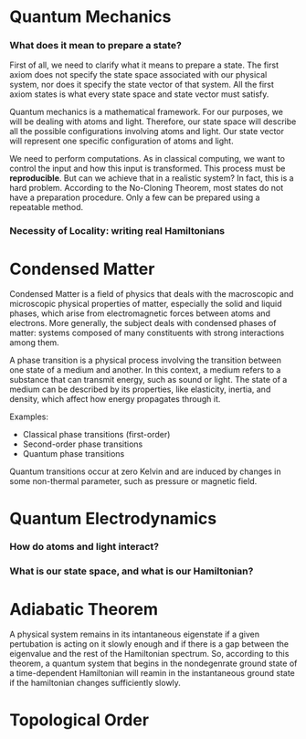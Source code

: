 # Quantum Mechanics

### What does it mean to prepare a state?
First of all, we need to clarify what it means to prepare a state. The first axiom does not specify the state space associated with our physical system, nor does it specify the state vector of that system. All the first axiom states is what every state space and state vector must satisfy.

Quantum mechanics is a mathematical framework. For our purposes, we will be dealing with atoms and light. Therefore, our state space will describe all the possible configurations involving atoms and light. Our state vector will represent one specific configuration of atoms and light.

We need to perform computations. As in classical computing, we want to control the input and how this input is transformed. This process must be **reproducible**. But can we achieve that in a realistic system? In fact, this is a hard problem. According to the No-Cloning Theorem, most states do not have a preparation procedure. Only a few can be prepared using a repeatable method. 

### Necessity of Locality: writing real Hamiltonians

# Condensed Matter

Condensed Matter is a field of physics that deals with the macroscopic and microscopic physical properties of matter, especially the solid and liquid phases, which arise from electromagnetic forces between atoms and electrons. More generally, the subject deals with condensed phases of matter: systems composed of many constituents with strong interactions among them.

A phase transition is a physical process involving the transition between one state of a medium and another. In this context, a medium refers to a substance that can transmit energy, such as sound or light. The state of a medium can be described by its properties, like elasticity, inertia, and density, which affect how energy propagates through it.

Examples:
- Classical phase transitions (first-order)
- Second-order phase transitions
- Quantum phase transitions

Quantum transitions occur at zero Kelvin and are induced by changes in some non-thermal parameter, such as pressure or magnetic field.

# Quantum Electrodynamics

### How do atoms and light interact?
### What is our state space, and what is our Hamiltonian?

# Adiabatic Theorem

A physical system remains in its intantaneous eigenstate if a given pertubation is acting on it slowly enough and if there is a gap between the eigenvalue and the rest of the Hamiltonian spectrum. So, according to this theorem, a quantum system that begins in the nondegenrate ground state of a time-dependent Hamiltonian will reamin in the instantaneous ground state if the hamiltonian changes sufficiently slowly.


# Topological Order